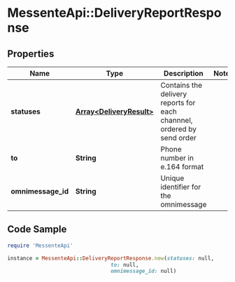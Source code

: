 # MessenteApi::DeliveryReportResponse

## Properties

Name | Type | Description | Notes
------------ | ------------- | ------------- | -------------
**statuses** | [**Array&lt;DeliveryResult&gt;**](DeliveryResult.md) | Contains the delivery reports for each channnel, ordered by send order | 
**to** | **String** | Phone number in e.164 format | 
**omnimessage_id** | **String** | Unique identifier for the omnimessage | 

## Code Sample

```ruby
require 'MessenteApi'

instance = MessenteApi::DeliveryReportResponse.new(statuses: null,
                                 to: null,
                                 omnimessage_id: null)
```


